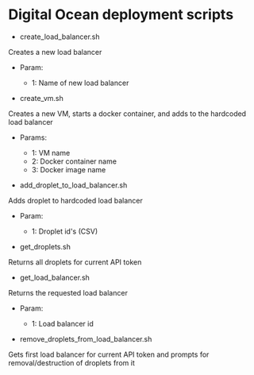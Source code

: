 # Digital Ocean deployment scripts

* create_load_balancer.sh

Creates a new load balancer
  * Param: 
    * 1: Name of new load balancer
    
* create_vm.sh

Creates a new VM, starts a docker container, and adds to the hardcoded load balancer
  * Params:   
    * 1: VM name 
    * 2: Docker container name
    * 3: Docker image name

* add_droplet_to_load_balancer.sh

Adds droplet to hardcoded load balancer
  * Param: 
    * 1: Droplet id's (CSV)
    
* get_droplets.sh

Returns all droplets for current API token
  
* get_load_balancer.sh

Returns the requested load balancer
   * Param:
     * 1: Load balancer id
     
* remove_droplets_from_load_balancer.sh

Gets first load balancer for current API token and prompts for removal/destruction of droplets from it

